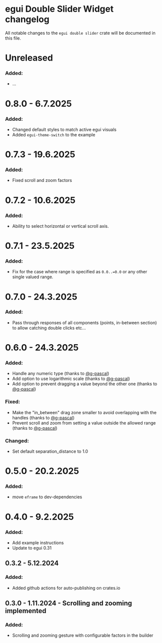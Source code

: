 # egui Double Slider Widget changelog

All notable changes to the `egui double slider` crate will be documented in this file.

# Unreleased

### Added:

* ...

# 0.8.0 - 6.7.2025

### Added:

* Changed default styles to match active egui visuals
* Added `egui-theme-switch` to the example

# 0.7.3 - 19.6.2025

### Added:

* Fixed scroll and zoom factors

# 0.7.2 - 10.6.2025

### Added:

* Ability to select horizontal or vertical scroll axis.

# 0.7.1 - 23.5.2025

### Added:

* Fix for the case where range is specified as `0.0..=0.0` or any other single valued range.

# 0.7.0 - 24.3.2025

### Added:

* Pass through responses of all components (points, in-between section) to allow catching double clicks etc...

# 0.6.0 - 24.3.2025

### Added:

* Handle any numeric type (thanks to [@g-pascal](https://github.com/g-pascal))
* Add option to use logarithmic scale (thanks to [@g-pascal](https://github.com/g-pascal))
* Add option to prevent dragging a value beyond the other one (thanks to [@g-pascal](https://github.com/g-pascal))

### Fixed:

* Make the "in_between" drag zone smaller to avoid overlapping with the handles (thanks
  to [@g-pascal](https://github.com/g-pascal))
* Prevent scroll and zoom from setting a value outside the allowed range (thanks
  to [@g-pascal](https://github.com/g-pascal))

### Changed:

* Set default separation_distance to 1.0

# 0.5.0 - 20.2.2025

### Added:

* move `eframe` to dev-dependencies

# 0.4.0 - 9.2.2025

### Added:

* Add example instructions
* Update to egui 0.31

## 0.3.2 - 5.12.2024

### Added:

* Added github actions for auto-publishing on crates.io

## 0.3.0 - 1.11.2024 - Scrolling and zooming implemented

### Added:

* Scrolling and zooming gesture with configurable factors in the builder


